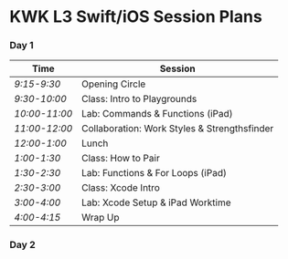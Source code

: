 # KWK L3 Swift/iOS Session Plans

### Day 1

|Time	|Session	|
|---	|---	|
|*9:15-9:30*  | Opening Circle|
|*9:30-10:00* | Class: Intro to Playgrounds|
|*10:00-11:00*| Lab: Commands & Functions (iPad)|
|*11:00-12:00*| Collaboration: Work Styles & Strengthsfinder|
|*12:00-1:00* | Lunch|
|*1:00-1:30*  | Class: How to Pair|
|*1:30-2:30*  | Lab: Functions & For Loops (iPad)|
|*2:30-3:00*  | Class: Xcode Intro|
|*3:00-4:00*  | Lab: Xcode Setup & iPad Worktime|
|*4:00-4:15*  | Wrap Up|

### Day 2
